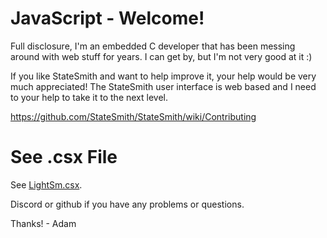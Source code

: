 # JavaScript - Welcome!
Full disclosure, I'm an embedded C developer that has been messing around with web stuff for years. I can get by, but I'm not very good at it :)

If you like StateSmith and want to help improve it, your help would be very much appreciated! The StateSmith user interface is web based and I need to your help 
to take it to the next level.

https://github.com/StateSmith/StateSmith/wiki/Contributing

# See .csx File
See [LightSm.csx](./LightSm.csx).

Discord or github if you have any problems or questions.

Thanks! - Adam